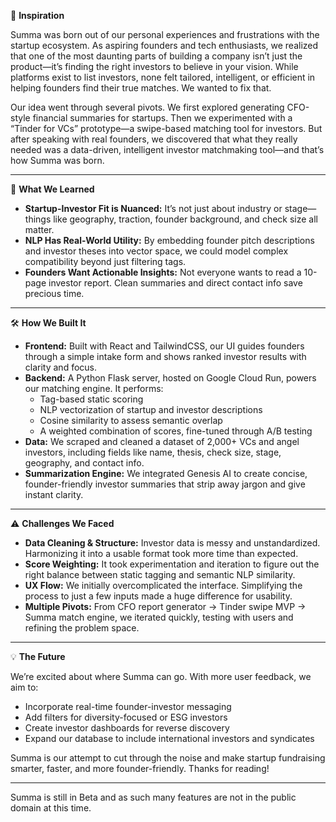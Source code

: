 🚀 **Inspiration**

Summa was born out of our personal experiences and frustrations with the startup ecosystem. As aspiring founders and tech enthusiasts, we realized that one of the most daunting parts of building a company isn’t just the product—it’s finding the right investors to believe in your vision. While platforms exist to list investors, none felt tailored, intelligent, or efficient in helping founders find their true matches. We wanted to fix that.

Our idea went through several pivots. We first explored generating CFO-style financial summaries for startups. Then we experimented with a “Tinder for VCs” prototype—a swipe-based matching tool for investors. But after speaking with real founders, we discovered that what they really needed was a data-driven, intelligent investor matchmaking tool—and that’s how Summa was born.

---

🧠 **What We Learned**

- **Startup-Investor Fit is Nuanced:** It’s not just about industry or stage—things like geography, traction, founder background, and check size all matter.  
- **NLP Has Real-World Utility:** By embedding founder pitch descriptions and investor theses into vector space, we could model complex compatibility beyond just filtering tags.  
- **Founders Want Actionable Insights:** Not everyone wants to read a 10-page investor report. Clean summaries and direct contact info save precious time.  

---

🛠️ **How We Built It**

- **Frontend:** Built with React and TailwindCSS, our UI guides founders through a simple intake form and shows ranked investor results with clarity and focus.  
- **Backend:** A Python Flask server, hosted on Google Cloud Run, powers our matching engine. It performs:  
  - Tag-based static scoring  
  - NLP vectorization of startup and investor descriptions  
  - Cosine similarity to assess semantic overlap  
  - A weighted combination of scores, fine-tuned through A/B testing  
- **Data:** We scraped and cleaned a dataset of 2,000+ VCs and angel investors, including fields like name, thesis, check size, stage, geography, and contact info.  
- **Summarization Engine:** We integrated Genesis AI to create concise, founder-friendly investor summaries that strip away jargon and give instant clarity.  

---

⚠️ **Challenges We Faced**

- **Data Cleaning & Structure:** Investor data is messy and unstandardized. Harmonizing it into a usable format took more time than expected.  
- **Score Weighting:** It took experimentation and iteration to figure out the right balance between static tagging and semantic NLP similarity.  
- **UX Flow:** We initially overcomplicated the interface. Simplifying the process to just a few inputs made a huge difference for usability.  
- **Multiple Pivots:** From CFO report generator → Tinder swipe MVP → Summa match engine, we iterated quickly, testing with users and refining the problem space.  

---

💡 **The Future**

We’re excited about where Summa can go. With more user feedback, we aim to:  
- Incorporate real-time founder-investor messaging  
- Add filters for diversity-focused or ESG investors  
- Create investor dashboards for reverse discovery  
- Expand our database to include international investors and syndicates  

Summa is our attempt to cut through the noise and make startup fundraising smarter, faster, and more founder-friendly. Thanks for reading!

---
Summa is still in Beta and as such many features are not in the public domain at this time.
